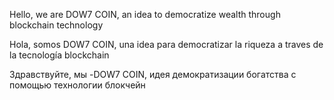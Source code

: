 Hello, we are DOW7 COIN, an idea to democratize wealth through blockchain technology

Hola, somos DOW7 COIN, una idea para democratizar la riqueza a traves de la tecnología blockchain

Здравствуйте, мы -DOW7 COIN, идея демократизации богатства с помощью технологии блокчейн
